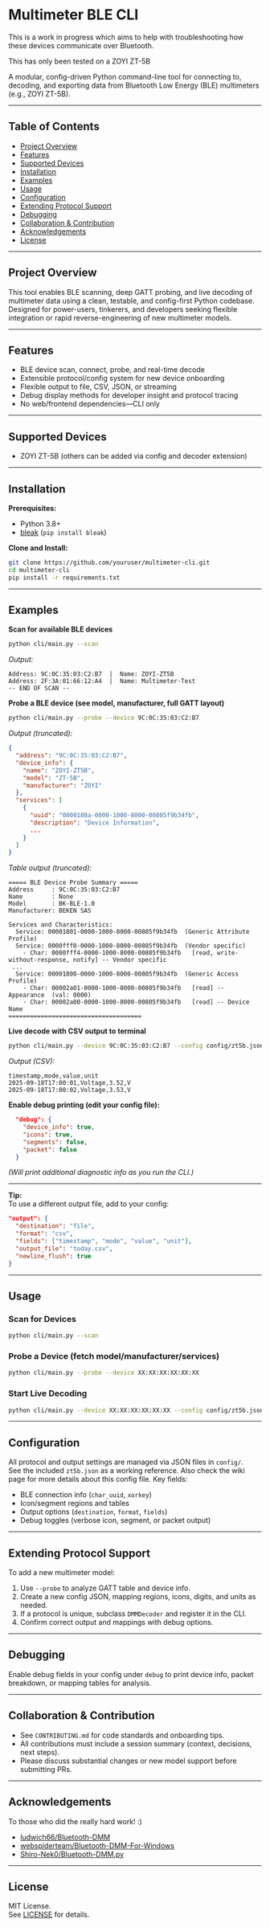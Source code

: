 # Multimeter BLE CLI

This is a work in progress which aims to help with troubleshooting how these devices communicate over Bluetooth.

This has only been tested on a ZOYI ZT-5B

A modular, config-driven Python command-line tool for connecting to, decoding, and exporting data from Bluetooth Low Energy (BLE) multimeters (e.g., ZOYI ZT-5B).

***

## Table of Contents

- [Project Overview](#project-overview)
- [Features](#features)
- [Supported Devices](#supported-devices)
- [Installation](#installation)
- [Examples](#examples)
- [Usage](#usage)
- [Configuration](#configuration)
- [Extending Protocol Support](#extending-protocol-support)
- [Debugging](#debugging)
- [Collaboration & Contribution](#collaboration--contribution)
- [Acknowledgements](#acknowledgements)
- [License](#license)

***

## Project Overview

This tool enables BLE scanning, deep GATT probing, and live decoding of multimeter data using a clean, testable, and config-first Python codebase. Designed for power-users, tinkerers, and developers seeking flexible integration or rapid reverse-engineering of new multimeter models.

***

## Features

- BLE device scan, connect, probe, and real-time decode
- Extensible protocol/config system for new device onboarding
- Flexible output to file, CSV, JSON, or streaming
- Debug display methods for developer insight and protocol tracing
- No web/frontend dependencies—CLI only

***

## Supported Devices

- ZOYI ZT-5B (others can be added via config and decoder extension)

***

## Installation

**Prerequisites:**  
- Python 3.8+  
- [bleak](https://github.com/hbldh/bleak) (`pip install bleak`)

**Clone and Install:**
```sh
git clone https://github.com/youruser/multimeter-cli.git
cd multimeter-cli
pip install -r requirements.txt
```

***

## Examples

**Scan for available BLE devices**
```sh
python cli/main.py --scan
```
_Output:_
```
Address: 9C:0C:35:03:C2:B7  |  Name: ZOYI-ZT5B
Address: 2F:3A:01:66:12:A4  |  Name: Multimeter-Test
-- END OF SCAN --
```

**Probe a BLE device (see model, manufacturer, full GATT layout)**
```sh
python cli/main.py --probe --device 9C:0C:35:03:C2:B7
```
_Output (truncated):_
```json
{
  "address": "9C:0C:35:03:C2:B7",
  "device_info": {
    "name": "ZOYI-ZT5B",
    "model": "ZT-5B",
    "manufacturer": "ZOYI"
  },
  "services": [
    {
      "uuid": "0000180a-0000-1000-8000-00805f9b34fb",
      "description": "Device Information",
      ...
    }
  ]
}
```
_Table output (truncated):_

```text
===== BLE Device Probe Summary =====
Address     : 9C:0C:35:03:C2:B7
Name        : None
Model       : BK-BLE-1.0
Manufacturer: BEKEN SAS

Services and Characteristics:
  Service: 00001801-0000-1000-8000-00805f9b34fb  (Generic Attribute Profile)
  Service: 0000fff0-0000-1000-8000-00805f9b34fb  (Vendor specific)
    - Char: 0000fff4-0000-1000-8000-00805f9b34fb   [read, write-without-response, notify] -- Vendor specific
 ...
  Service: 00001800-0000-1000-8000-00805f9b34fb  (Generic Access Profile)
    - Char: 00002a01-0000-1000-8000-00805f9b34fb   [read] -- Appearance  (val: 0000)
    - Char: 00002a00-0000-1000-8000-00805f9b34fb   [read] -- Device Name
=====================================

```

**Live decode with CSV output to terminal**
```sh
python cli/main.py --device 9C:0C:35:03:C2:B7 --config config/zt5b.json
```
_Output (CSV):_
```csv
timestamp,mode,value,unit
2025-09-18T17:00:01,Voltage,3.52,V
2025-09-18T17:00:02,Voltage,3.53,V
```

**Enable debug printing (edit your config file):**
```json
  "debug": {
    "device_info": true,
    "icons": true,
    "segments": false,
    "packet": false
  }
```
_(Will print additional diagnostic info as you run the CLI.)_

***

**Tip:**  
To use a different output file, add to your config:
```json
"output": {
  "destination": "file",
  "format": "csv",
  "fields": ["timestamp", "mode", "value", "unit"],
  "output_file": "today.csv",
  "newline_flush": true
}
```


***
## Usage

### Scan for Devices
```sh
python cli/main.py --scan
```

### Probe a Device (fetch model/manufacturer/services)
```sh
python cli/main.py --probe --device XX:XX:XX:XX:XX:XX
```

### Start Live Decoding
```sh
python cli/main.py --device XX:XX:XX:XX:XX:XX --config config/zt5b.json
```

***

## Configuration

All protocol and output settings are managed via JSON files in `config/`.  
See the included `zt5b.json` as a working reference.  Also check the wiki page for more details about this config file.
Key fields:
- BLE connection info (`char_uuid`, `xorkey`)
- Icon/segment regions and tables
- Output options (`destination`, `format`, `fields`)
- Debug toggles (verbose icon, segment, or packet output)

***

## Extending Protocol Support

To add a new multimeter model:
1. Use `--probe` to analyze GATT table and device info.
2. Create a new config JSON, mapping regions, icons, digits, and units as needed.
3. If a protocol is unique, subclass `DMMDecoder` and register it in the CLI.
4. Confirm correct output and mappings with debug options.

***

## Debugging

Enable debug fields in your config under `debug` to print device info, packet breakdown, or mapping tables for analysis.

***

## Collaboration & Contribution

- See `CONTRIBUTING.md` for code standards and onboarding tips.
- All contributions must include a session summary (context, decisions, next steps).
- Please discuss substantial changes or new model support before submitting PRs.

***

## Acknowledgements

To those who did the really hard work! :)

- [ludwich66/Bluetooth-DMM](https://github.com/ludwich66/Bluetooth-DMM)
- [webspiderteam/Bluetooth-DMM-For-Windows](https://github.com/webspiderteam/Bluetooth-DMM-For-Windows)
- [Shiro-Nek0/Bluetooth-DMM.py](https://github.com/Shiro-Nek0/Bluetooth-DMM.py)

***


## License

MIT License.  
See [LICENSE](LICENSE) for details.

